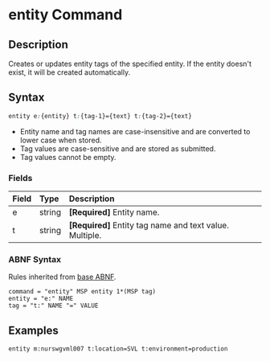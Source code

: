 # entity Command

## Description

Creates or updates entity tags of the specified entity. If the entity doesn't exist, it will be created automatically.

## Syntax

```css
entity e:{entity} t:{tag-1}={text} t:{tag-2}={text}
```

* Entity name and tag names are case-insensitive and are converted to lower case when stored. 
* Tag values are case-sensitive and are stored as submitted.
* Tag values cannot be empty.

### Fields

| **Field** | **Type** | **Description** |
|:---|:---|:---|
| e         | string           | **[Required]** Entity name. |
| t         | string           | **[Required]** Entity tag name and text value. Multiple. |

### ABNF Syntax

Rules inherited from [base ABNF](base-abnf.md).

```properties
command = "entity" MSP entity 1*(MSP tag)
entity = "e:" NAME
tag = "t:" NAME "=" VALUE
```

## Examples

```ls
entity m:nurswgvml007 t:location=SVL t:environment=production
```
